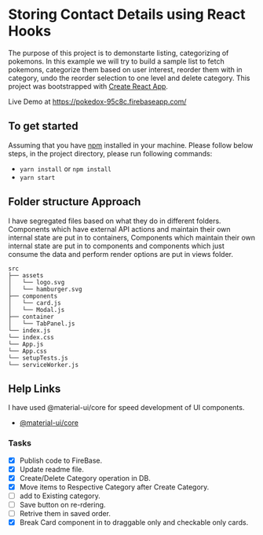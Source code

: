 # Storing Contact Details using React Hooks

The purpose of this project is to demonstarte listing, categorizing of pokemons. In this example we will try to build a sample list to fetch pokemons, categorize them based on user interest, reorder them with in category, undo the reorder selection to one level and delete category. This project was bootstrapped with [Create React App](https://github.com/facebook/create-react-app).

Live Demo at <https://pokedox-95c8c.firebaseapp.com/>

## To get started

Assuming that you have [npm](https://www.npmjs.com/get-npm) installed in your machine. Please follow below steps, in the project directory, please run following commands:

*  `yarn install` or `npm install`
*  `yarn start`

## Folder structure Approach
I have segregated files based on what they do in different folders. Components which have external API actions and maintain their own internal state are put in to containers, Components which maintain their own internal state are put in to components and components which just consume the data and perform render options are put in views folder.  

```
src
├── assets
│   └── logo.svg
│   └── hamburger.svg
├── components
│   └── card.js
│   └── Modal.js
├── container
│   └── TabPanel.js
└── index.js
└── index.css
└── App.js
└── App.css
└── setupTests.js
└── serviceWorker.js
```

## Help Links
I have used @material-ui/core for speed development of UI components.
* [@material-ui/core](https://www.npmjs.com/package/@material-ui/core) 


### Tasks

- [x] Publish code to FireBase.
- [x] Update readme file.
- [x] Create/Delete Category operation in DB.
- [x] Move items to Respective Category after Create Category.
- [ ] add to Existing category.
- [ ] Save button on re-rdering. 
- [ ] Retrive them in saved order.
- [x] Break Card component in to draggable only and checkable only cards.

